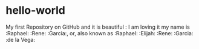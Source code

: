 # hello-world
My first Repository on GitHub
and it is beautiful : I am loving it 
my name is :Raphael: :Rene: :Garcia:, or, also known as :Raphael: :Elijah: :Rene: :Garcia: :de la Vega:
